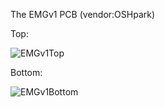 
The EMGv1 PCB (vendor:OSHpark)

Top:

![EMGv1Top](https://github.com/xit057/EMGMonitor/blob/master/hardware/circuit/img/top_OSHpark.png)

Bottom:

![EMGv1Bottom](https://github.com/xit057/EMGMonitor/blob/master/hardware/circuit/img/bottom_OSHpark.png)
